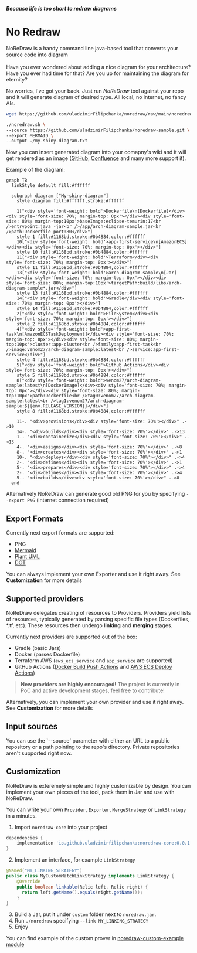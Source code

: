 **_Because life is too short to redraw diagrams_**

<h1>No Redraw</h1>
NoReDraw is a handy command line java-based tool that converts your source code into diagram<br/><br/>
Have you ever wondered about adding a nice diagram for your architecture? Have you ever had time for that? Are you up for maintaining the diagram for eternity?

No worries, I've got your back. Just run _NoReDraw_ tool against your repo and it will generate diagram of desired type. All local, no internet, no fancy AIs. 

```bash
wget https://github.com/uladzimirFilipchanka/noredraw/raw/main/noredraw.sh && chmod +x noredraw.sh

./noredraw.sh \
--source https://github.com/uladzimirFilipchanka/noredraw-sample.git \
--export MERMAID \
--output ./my-shiny-diagram.txt
```

Now you can insert generated diagram into your comapny's wiki and it will get rendered as an image ([GitHub](https://github.blog/2022-02-14-include-diagrams-markdown-files-mermaid/), [Confluence](https://marketplace.atlassian.com/apps/1222572/mermaid-charts-diagrams-for-confluence?tab=overview&hosting=cloud) and many more support it). 

Example of the diagram:

```mermaid
graph TB
  linkStyle default fill:#ffffff

  subgraph diagram ["My-shiny-diagram"]
    style diagram fill:#ffffff,stroke:#ffffff

    1["<div style='font-weight: bold'>Dockerfile\n[Dockerfile]</div><div style='font-size: 70%; margin-top: 0px'></div><div style='font-size: 80%; margin-top:10px'>baseImage:eclipse-temurin:17<br />entrypoint:java -jar<br />/app/arch-diagram-sample.jar<br />path:Dockerfile port:80</div>"]
    style 1 fill:#1168bd,stroke:#0b4884,color:#ffffff
    10["<div style='font-weight: bold'>app-first-service\n[AmazonECS]</div><div style='font-size: 70%; margin-top: 0px'></div>"]
    style 10 fill:#1168bd,stroke:#0b4884,color:#ffffff
    11["<div style='font-weight: bold'>Terraform</div><div style='font-size: 70%; margin-top: 0px'></div>"]
    style 11 fill:#1168bd,stroke:#0b4884,color:#ffffff
    13["<div style='font-weight: bold'>arch-diagram-sample\n[Jar]</div><div style='font-size: 70%; margin-top: 0px'></div><div style='font-size: 80%; margin-top:10px'>targetPath:build/libs/arch-diagram-sample*.jar</div>"]
    style 13 fill:#1168bd,stroke:#0b4884,color:#ffffff
    14["<div style='font-weight: bold'>Gradle</div><div style='font-size: 70%; margin-top: 0px'></div>"]
    style 14 fill:#1168bd,stroke:#0b4884,color:#ffffff
    2["<div style='font-weight: bold'>FileSystem</div><div style='font-size: 70%; margin-top: 0px'></div>"]
    style 2 fill:#1168bd,stroke:#0b4884,color:#ffffff
    4["<div style='font-weight: bold'>app-first-task\n[AmazonECSTaskDeployment]</div><div style='font-size: 70%; margin-top: 0px'></div><div style='font-size: 80%; margin-top:10px'>cluster:app-cluster<br />family:app-first-task<br />image:venom27/arch-diagram-sample:latest<br />service:app-first-service</div>"]
    style 4 fill:#1168bd,stroke:#0b4884,color:#ffffff
    5["<div style='font-weight: bold'>Github Actions</div><div style='font-size: 70%; margin-top: 0px'></div>"]
    style 5 fill:#1168bd,stroke:#0b4884,color:#ffffff
    8["<div style='font-weight: bold'>venom27/arch-diagram-sample:latest\n[DockerImage]</div><div style='font-size: 70%; margin-top: 0px'></div><div style='font-size: 80%; margin-top:10px'>path:Dockerfile<br />tag0:venom27/arch-diagram-sample:latest<br />tag1:venom27/arch-diagram-sample:${{env.RELEASE_VERSION}}</div>"]
    style 8 fill:#1168bd,stroke:#0b4884,color:#ffffff

    11-. "<div>provisions</div><div style='font-size: 70%'></div>" .->10
    14-. "<div>builds</div><div style='font-size: 70%'></div>" .->13
    1-. "<div>containerize</div><div style='font-size: 70%'></div>" .->13
    4-. "<div>assigns</div><div style='font-size: 70%'></div>" .->8
    8-. "<div>creates</div><div style='font-size: 70%'></div>" .->1
    10-. "<div>deploys</div><div style='font-size: 70%'></div>" .->4
    2-. "<div>defines</div><div style='font-size: 70%'></div>" .->1
    5-. "<div>prepares</div><div style='font-size: 70%'></div>" .->4
    2-. "<div>defines</div><div style='font-size: 70%'></div>" .->4
    5-. "<div>builds</div><div style='font-size: 70%'></div>" .->8
  end
```

Alternatively NoReDraw can generate good old PNG for you by specifying `--export PNG` (internet connection required)

<h2>Export Formats</h2>
Currently next export formats are supported: 

* PNG
* [Mermaid](https://mermaid.js.org/)
* [Plant UML](https://plantuml.com/) 
* [DOT](https://graphviz.org/doc/info/lang.html)

You can always implement your own Exporter and use it right away. See **Customization** for more details
<h2>Supported providers</h2>

NoReDraw delegates creating of resources to Providers. Providers yield lists of resources, typically generated by parsing specific file types (Dockerfiles, *.tf, etc). These resources then undergo **linking** and **merging** stages.

Currently next providers are supported out of the box: 

* Gradle (basic Jars)
* Docker (parses Dockerfile)
* Terraform AWS (`aws_ecs_service` and `app_service` are supported)
* GitHub Actions ([Docker Build Push Actions](https://github.com/docker/build-push-action) and [AWS ECS Deploy Actions](https://github.com/aws-actions/amazon-ecs-deploy-task-definition))

> **New providers are highly encouraged!** The project is currently in PoC and active development stages, feel free to contribute! 

Alternatively, you can implement your own provider and use it right away. See **Customization** for more details

<h2>Input sources</h2>
You can use the `--source` parameter with either an URL to a public repository or a path pointing to the repo's directory. Private repositories aren't supported right now.

<h2>Customization</h2>
NoReDraw is exteremely simple and highly customizable by design. You can implement your own pieces of the tool, pack them in Jar and use with NoReDraw. 

You can write your own `Provider`, `Exporter`, `MergeStrategy` or `LinkStrategy` in a minutes.<br/>

1. Import `noredraw-core` into your project
```gradle
dependencies {
    implementation 'io.github.uladzimirfilipchanka:noredraw-core:0.0.1'
}
```
2. Implement an interface, for example `LinkStrategy`
```java
@Named("MY_LINKING_STRATEGY")
public class MyCustomMatchLinkStrategy implements LinkStrategy {
    @Override
    public boolean linkable(Relic left, Relic right) {
      return left.getName().equals(right.getName());
    }
}
```
3. Build a Jar, put it under `custom` folder next to `noredraw.jar`.
4. Run `./noredraw` specifying `--link MY_LINKING_STRATEGY`
5. Enjoy

You can find example of the custom prover in [noredraw-custom-example module](https://github.com/uladzimirFilipchanka/noredraw/tree/main/noredraw-custom-example)
